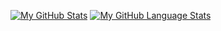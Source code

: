 [![My GitHub Stats](https://github-readme-stats.vercel.app/api/?username=EseCurtis&count_private=true&theme=tokyonight&showicons=true)]()
[![My GitHub Language Stats](https://github-readme-stats.vercel.app/api/top-langs/?username=EseCurtis&langs_count=5&theme=tokyonight)]()
